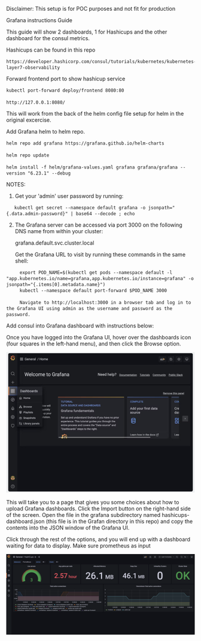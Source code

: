 Disclaimer: This setup is for POC purposes and not fit for production

Grafana instructions Guide

This guide will show 2 dashboards, 1 for Hashicups and the other dashboard for the consul metrics.

Hashicups can be found in this repo

```
https://developer.hashicorp.com/consul/tutorials/kubernetes/kubernetes-layer7-observability

```
Forward frontend port to show hashicup service

```
kubectl port-forward deploy/frontend 8080:80

http://127.0.0.1:8080/
```


This will work from the back of the helm config file setup for helm in the original excercise.

Add Grafana helm to helm repo.

```
helm repo add grafana https://grafana.github.io/helm-charts

helm repo update

helm install -f helm/grafana-values.yaml grafana grafana/grafana --version "6.23.1" --debug
```

NOTES:
1. Get your 'admin' user password by running:
```
   kubectl get secret --namespace default grafana -o jsonpath="{.data.admin-password}" | base64 --decode ; echo
```
2. The Grafana server can be accessed via port 3000 on the following DNS name from within your cluster:

   grafana.default.svc.cluster.local

   Get the Grafana URL to visit by running these commands in the same shell:
```
     export POD_NAME=$(kubectl get pods --namespace default -l "app.kubernetes.io/name=grafana,app.kubernetes.io/instance=grafana" -o jsonpath="{.items[0].metadata.name}")
     kubectl --namespace default port-forward $POD_NAME 3000

     Navigate to http://localhost:3000 in a browser tab and log in to the Grafana UI using admin as the username and password as the password.

```



Add consul into Grafana dashboard with instructions below:

Once you have logged into the Grafana UI, hover over the dashboards icon (four squares in the left-hand menu), and then click the Browse option.

![Alt text](image-1.png)

This will take you to a page that gives you some choices about how to upload Grafana dashboards. Click the Import button on the right-hand side of the screen. Open the file in the grafana subdirectory named hashicups-dashboard.json (this file is in the Grafan directory in this repo) and copy the contents into the JSON window of the Grafana UI. 

Click through the rest of the options, and you will end up with a dashboard waiting for data to display. Make sure prometheus as input

![Alt text](image-2.png)


